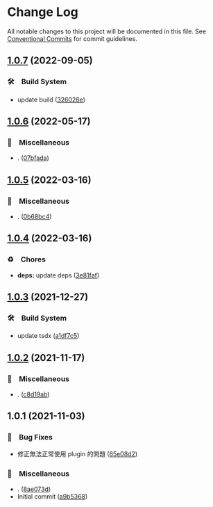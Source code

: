# Change Log

All notable changes to this project will be documented in this file.
See [Conventional Commits](https://conventionalcommits.org) for commit guidelines.

## [1.0.7](https://github.com/bluelovers/ws-eslint/compare/eslint-plugin-cjk@1.0.6...eslint-plugin-cjk@1.0.7) (2022-09-05)



### 🛠　Build System

* update build ([326026e](https://github.com/bluelovers/ws-eslint/commit/326026e802e1bd1f7c2f8113109b1cc44f8b3b3d))



## [1.0.6](https://github.com/bluelovers/ws-eslint/compare/eslint-plugin-cjk@1.0.5...eslint-plugin-cjk@1.0.6) (2022-05-17)


### 🔖　Miscellaneous

* . ([07bfada](https://github.com/bluelovers/ws-eslint/commit/07bfada7a370681c0186d302c2be386a33bb00e8))





## [1.0.5](https://github.com/bluelovers/ws-eslint/compare/eslint-plugin-cjk@1.0.4...eslint-plugin-cjk@1.0.5) (2022-03-16)


### 🔖　Miscellaneous

* . ([0b68bc4](https://github.com/bluelovers/ws-eslint/commit/0b68bc4da19d1ae35b029e6ae3770ba94af68475))





## [1.0.4](https://github.com/bluelovers/ws-eslint/compare/eslint-plugin-cjk@1.0.3...eslint-plugin-cjk@1.0.4) (2022-03-16)


### ♻️　Chores

* **deps:** update deps ([3e81faf](https://github.com/bluelovers/ws-eslint/commit/3e81faff1b90ec9607c324cc382f8e51f84e7843))





## [1.0.3](https://github.com/bluelovers/ws-eslint/compare/eslint-plugin-cjk@1.0.2...eslint-plugin-cjk@1.0.3) (2021-12-27)


### 🛠　Build System

* update tsdx ([a1df7c5](https://github.com/bluelovers/ws-eslint/commit/a1df7c5c5d74b196d05ca13ddccb6fcb7294b50a))





## [1.0.2](https://github.com/bluelovers/ws-eslint/compare/eslint-plugin-cjk@1.0.1...eslint-plugin-cjk@1.0.2) (2021-11-17)


### 🔖　Miscellaneous

* . ([c8d19ab](https://github.com/bluelovers/ws-eslint/commit/c8d19ab811c7b8855f7c98425faa250f38dfada5))





## 1.0.1 (2021-11-03)


### 🐛　Bug Fixes

* 修正無法正常使用 plugin 的問題 ([65e08d2](https://github.com/bluelovers/ws-eslint/commit/65e08d2803e9c0e926966ca2ab1d7cb580410202))


### 🔖　Miscellaneous

* . ([8ae073d](https://github.com/bluelovers/ws-eslint/commit/8ae073dc2c63980b75f880afbfeee0dd31fa4f37))
* Initial commit ([a9b5368](https://github.com/bluelovers/ws-eslint/commit/a9b53681206682e162d2dbf20d4bb040ef278946))

